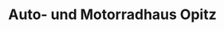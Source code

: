 ---
title: "Auto- und Motorradhaus Opitz"
url: /lossatal/auto-und-motorradhaus-opitz/
shop: Motorrad
---